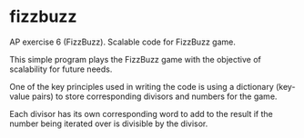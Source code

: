 # fizzbuzz
AP exercise 6 (FizzBuzz). Scalable code for FizzBuzz game.

This simple program plays the FizzBuzz game with the objective of scalability for future needs.

One of the key principles used in writing the code is using a dictionary (key-value pairs) to store corresponding divisors and numbers for the game.

Each divisor has its own corresponding word to add to the result if the number being iterated over is divisible by the divisor.
